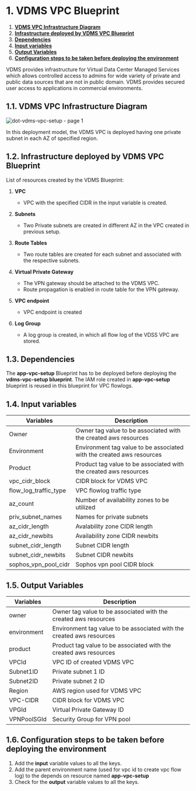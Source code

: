 # 1. **VDMS VPC Blueprint**

1. [**VDMS VPC Infrastructure Diagram**](#11-vdms-vpc-infrastructure-diagram)
1. [**Infrastructure deployed by VDMS VPC Blueprint**](#12-infrastructure-deployed-by-vdms-vpc-blueprint)
1. [**Dependencies**](#13-dependencies)
1. [**Input variables**](#14-input-variables)
1. [**Output Variables**](#15-output-variables)
1. [**Configuration steps to be taken before deploying the environment**](#16-configuration-steps-to-be-taken-before-deploying-the-environment)

VDMS provides infrastructure for Virtual Data Center Managed Services which allows controlled access to admins for wide variety of private and public data sources that are not in public domain. VDMS provides secured user access to applications in commercial environments.

## 1.1. **VDMS VPC Infrastructure Diagram**

![dot-vdms-vpc-setup - page 1](https://user-images.githubusercontent.com/20499487/32822318-f0d47fe6-c9fd-11e7-9942-b318e14cab69.jpeg)

In this deployment model, the VDMS VPC is deployed having one private subnet in each AZ of specified region.

## 1.2. **Infrastructure deployed by VDMS VPC Blueprint**

List of resources created by the VDMS Blueprint:

1. **VPC**

    * VPC with the specified CIDR in the input variable is created.

1. **Subnets**

    * Two Private subnets are created in different AZ in the VPC created in previous setup.
    
1. **Route Tables**

    * Two route tables are created for each subnet and associated with the respective subnets.
    
1. **Virtual Private Gateway**

    * The VPN gateway should be attached to the VDMS VPC.
    * Route propagation is enabled in route table for the VPN gateway.
    
1. **VPC endpoint**

    * VPC endpoint is created
    
1. **Log Group**

    * A log group is created, in which all flow log of the VDSS VPC are stored.

## 1.3. **Dependencies**

The **app-vpc-setup** Blueprint has to be deployed before deploying the **vdms-vpc-setup blueprint**. The IAM role created in **app-vpc-setup** blueprint is reused in this blueprint for VPC flowlogs.

## 1.4. **Input variables**

|    **Variables**     |         **Description**                                               |
|----------------------|-----------------------------------------------------------------------|
| Owner                | Owner tag value to be associated with the created aws resources       |
| Environment          | Environment tag value to be associated with the created aws resources |
| Product              | Product tag value to be associated with the created aws resources     |
| vpc_cidr_block       | CIDR block for VDMS VPC                                               |
| flow_log_traffic_type| VPC flowlog traffic type                                              |
| az_count             | Number of availability zones to be utilized                           |
| priv_subnet_names    | Names for private subnets                                             |
| az_cidr_length       | Avalability zone CIDR length                                          |
| az_cidr_newbits      | Availability zone CIDR newbits                                        |
| subnet_cidr_length   | Subnet CIDR length                                                    |
| subnet_cidr_newbits  | Subnet CIDR newbits                                                   |
| sophos_vpn_pool_cidr | Sophos vpn pool CIDR block                                            |

## 1.5. **Output Variables**

| **Variables**           | **Description**                                                       |
|-------------------------|-----------------------------------------------------------------------|
| owner                   | Owner tag value to be associated with the created aws resources       |
| environment             | Environment tag value to be associated with the created aws resources |
| product                 | Product tag value to be associated with the created aws resources     |
| VPCId                   | VPC ID of created VDMS VPC                                            |
| Subnet1ID               | Private subnet 1 ID                                                   |
| Subnet2ID               | Private subnet 2 ID                                                   |
| Region                  | AWS region used for VDMS VPC                                          |
| VPC-CIDR                | CIDR block for VDMS VPC                           			  |	
| VPGId                   | Virtual Private Gateway ID         					  |
| VPNPoolSGId             | Security Group for VPN pool   					  |

## 1.6. **Configuration steps to be taken before deploying the environment**  

1. Add the **input** variable values to all the keys.
1. Add the parent environment name (used for vpc id to create vpc flow log) to the depends on resource named **app-vpc-setup**
1. Check for the **output** variable values to all the keys.
